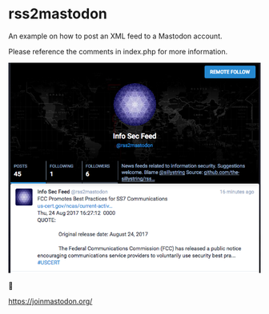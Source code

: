 # rss2mastodon
An example on how to post an XML feed to a Mastodon account.

Please reference the comments in index.php for more information.

![ScreenShot](screenshot.png)

🙇

https://joinmastodon.org/

